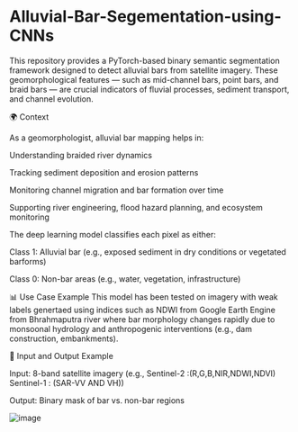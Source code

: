 # Alluvial-Bar-Segementation-using-CNNs
This repository provides a PyTorch-based binary semantic segmentation framework designed to detect alluvial bars from satellite imagery. These geomorphological features — such as mid-channel bars, point bars, and braid bars — are crucial indicators of fluvial processes, sediment transport, and channel evolution.

🌍 Context


As a geomorphologist, alluvial bar mapping helps in:

Understanding braided river dynamics

Tracking sediment deposition and erosion patterns

Monitoring channel migration and bar formation over time

Supporting river engineering, flood hazard planning, and ecosystem monitoring

The deep learning model classifies each pixel as either:

Class 1: Alluvial bar (e.g., exposed sediment in dry conditions or vegetated barforms)

Class 0: Non-bar areas (e.g., water, vegetation, infrastructure)


📊 Use Case Example
This model has been tested on imagery with weak labels genertaed using indices such as NDWI from Google Earth Engine from Bhrahmaputra river where bar morphology changes rapidly due to monsoonal hydrology and anthropogenic interventions (e.g., dam construction, embankments).


📸 Input and Output Example


Input: 8-band satellite imagery (e.g., Sentinel-2 :(R,G,B,NIR,NDWI,NDVI)  Sentinel-1 : (SAR-VV AND VH))

Output: Binary mask of bar vs. non-bar regions


![image](https://github.com/user-attachments/assets/7b18bb45-6c90-4f66-86b8-87a29ad6ac0e)


